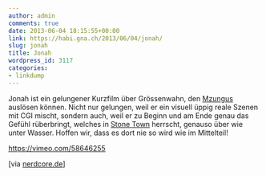 ```yaml
---
author: admin
comments: true
date: 2013-06-04 18:15:55+00:00
link: https://habi.gna.ch/2013/06/04/jonah/
slug: jonah
title: Jonah
wordpress_id: 3117
categories:
- linkdump
---
```


Jonah ist ein gelungener Kurzfilm über Grössenwahn, den [Mzungus](https://en.wikipedia.org/wiki/Mzungu) auslösen können.
Nicht nur gelungen, weil er ein visuell üppig reale Szenen mit CGI mischt, sondern auch, weil er zu Beginn und am Ende genau das Gefühl rüberbringt, welches in [Stone Town](http://photos.davidhaberthuer.ch/index.php?type=recent&tags=zanzibar) herrscht, genauso über wie unter Wasser.
Hoffen wir, dass es dort nie so wird wie im Mittelteil!

https://vimeo.com/58646255

[via [nerdcore.de](http://www.crackajack.de/2013/06/03/shorts-jonah-and-captain-tt/)]
